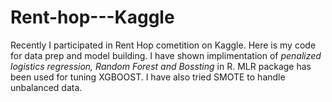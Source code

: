 # Rent-hop---Kaggle
Recently I participated in Rent Hop cometition on Kaggle. Here is my code for data prep and model building. I have shown implimentation of *penalized logistics regression, Random Forest and Bossting* in R. MLR package has been used for tuning XGBOOST. I have also tried SMOTE to handle unbalanced data.
